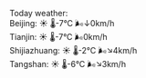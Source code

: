 Today weather:  
Beijing: ☀️   🌡️-7°C 🌬️↓0km/h  
Tianjin: ☀️   🌡️-7°C 🌬️0km/h  
Shijiazhuang: ☀️   🌡️-2°C 🌬️↘4km/h  
Tangshan: ☀️   🌡️-6°C 🌬️↘3km/h  
